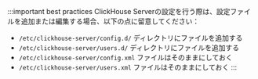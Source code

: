 :::important best practices
ClickHouse Serverの設定を行う際は、設定ファイルを追加または編集する場合、以下の点に留意してください：
- `/etc/clickhouse-server/config.d/` ディレクトリにファイルを追加する
- `/etc/clickhouse-server/users.d/` ディレクトリにファイルを追加する
- `/etc/clickhouse-server/config.xml` ファイルはそのままにしておく
- `/etc/clickhouse-server/users.xml` ファイルはそのままにしておく
:::
